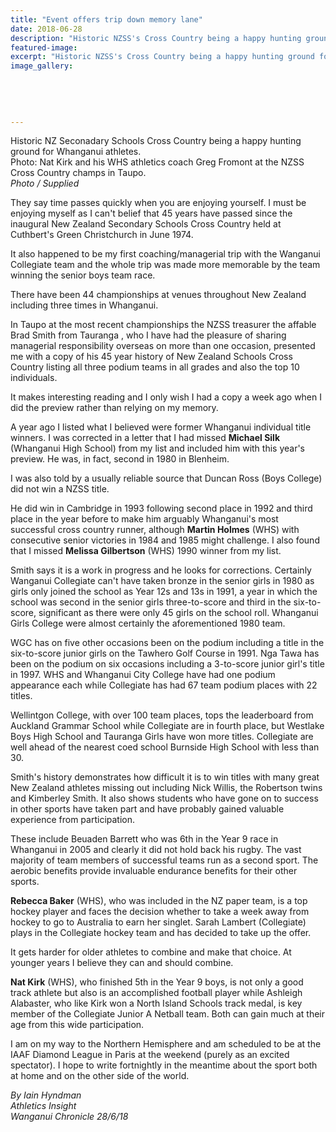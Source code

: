 ```yaml
---
title: "Event offers trip down memory lane"
date: 2018-06-28
description: "Historic NZSS's Cross Country being a happy hunting ground for Whanganui athletes, including Nat Kirk..."
featured-image: 
excerpt: "Historic NZSS's Cross Country being a happy hunting ground for Whanganui athletes, including Nat Kirk & his WHS athletics coach Greg Fromont."
image_gallery:
	
	
	
	
	
---
```


<p><span><span>Historic NZ Seconadary Schools Cross Country being a happy hunting ground for Whanganui athletes.</span><br />Photo: Nat Kirk and his WHS athletics coach Greg Fromont at the NZSS Cross Country champs in Taupo.&nbsp;</span><br /><em>Photo / Supplied</em></p>
<p class="element element-paragraph">They say time passes quickly when you are enjoying yourself. I must be enjoying myself as I can't belief that 45 years have passed since the inaugural New Zealand Secondary Schools Cross Country held at Cuthbert's Green Christchurch in June 1974.</p>
<p class="element element-paragraph">It also happened to be my first coaching/managerial trip with the Wanganui Collegiate team and the whole trip was made more memorable by the team winning the senior boys team race.</p>
<p class="element element-paragraph">There have been 44 championships at venues throughout New Zealand including three times in Whanganui.</p>
<p class="element element-paragraph">In Taupo at the most recent championships the NZSS treasurer the affable Brad Smith from Tauranga , who I have had the pleasure of sharing managerial responsibility overseas on more than one occasion, presented me with a copy of his 45 year history of New Zealand Schools Cross Country listing all three podium teams in all grades and also the top 10 individuals.</p>
<p class="element element-paragraph">It makes interesting reading and I only wish I had a copy a week ago when I did the preview rather than relying on my memory.</p>
<p class="element element-paragraph">A year ago I listed what I believed were former Whanganui individual title winners. I was corrected in a letter that I had missed <strong>Michael Silk</strong> (Whanganui High School) from my list and included him with this year's preview. He was, in fact, second in 1980 in Blenheim.</p>
<p class="element element-paragraph">I was also told by a usually reliable source that Duncan Ross (Boys College) did not win a NZSS title.</p>
<p class="element element-paragraph">He did win in Cambridge in 1993 following second place in 1992 and third place in the year before to make him arguably Whanganui's most successful cross country runner, although <strong>Martin Holmes</strong> (WHS) with consecutive senior victories in 1984 and 1985 might challenge. I also found that I missed <strong>Melissa Gilbertson</strong> (WHS) 1990 winner from my list.</p>
<p class="element element-paragraph">Smith says it is a work in progress and he looks for corrections. Certainly Wanganui Collegiate can't have taken bronze in the senior girls in 1980 as girls only joined the school as Year 12s and 13s in 1991, a year in which the school was second in the senior girls three-to-score and third in the six-to-score, significant as there were only 45 girls on the school roll. Whanganui Girls College were almost certainly the aforementioned 1980 team.</p>
<p class="element element-paragraph">WGC has on five other occasions been on the podium including a title in the six-to-score junior girls on the Tawhero Golf Course in 1991. Nga Tawa has been on the podium on six occasions including a 3-to-score junior girl's title in 1997. WHS and Whanganui City College have had one podium appearance each while Collegiate has had 67 team podium places with 22 titles.</p>
<p class="element element-paragraph">Wellintgon College, with over 100 team places, tops the leaderboard from Auckland Grammar School while Collegiate are in fourth place, but Westlake Boys High School and Tauranga Girls have won more titles. Collegiate are well ahead of the nearest coed school Burnside High School with less than 30.</p>
<p class="element element-paragraph">Smith's history demonstrates how difficult it is to win titles with many great New Zealand athletes missing out including Nick Willis, the Robertson twins and Kimberley Smith. It also shows students who have gone on to success in other sports have taken part and have probably gained valuable experience from participation.</p>
<p class="element element-paragraph">These include Beuaden Barrett who was 6th in the Year 9 race in Whanganui in 2005 and clearly it did not hold back his rugby. The vast majority of team members of successful teams run as a second sport. The aerobic benefits provide invaluable endurance benefits for their other sports.</p>
<p class="element element-paragraph"><strong>Rebecca Baker</strong> (WHS), who was included in the NZ paper team, is a top hockey player and faces the decision whether to take a week away from hockey to go to Australia to earn her singlet. Sarah Lambert (Collegiate) plays in the Collegiate hockey team and has decided to take up the offer.</p>
<p class="element element-paragraph">It gets harder for older athletes to combine and make that choice. At younger years I believe they can and should combine.</p>
<p class="element element-paragraph"><strong>Nat Kirk</strong> (WHS), who finished 5th in the Year 9 boys, is not only a good track athlete but also is an accomplished football player while Ashleigh Alabaster, who like Kirk won a North Island Schools track medal, is key member of the Collegiate Junior A Netball team.&nbsp;Both can gain much at their age from this wide participation.</p>
<p class="element element-paragraph">I am on my way to the Northern Hemisphere and am scheduled to be at the IAAF Diamond League in Paris at the weekend (purely as an excited spectator). I hope to write fortnightly in the meantime about the sport both at home and on the other side of the world.</p>
<p class="element element-paragraph"><em>By Iain Hyndman</em><br /><em>Athletics Insight</em><br /><em>Wanganui Chronicle 28/6/18</em></p>

